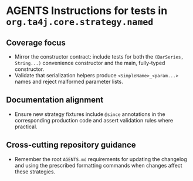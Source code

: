 # AGENTS Instructions for tests in `org.ta4j.core.strategy.named`

## Coverage focus
- Mirror the constructor contract: include tests for both the `(BarSeries, String...)` convenience constructor and the main, fully-typed constructor.
- Validate that serialization helpers produce `<SimpleName>_<param...>` names and reject malformed parameter lists.

## Documentation alignment
- Ensure new strategy fixtures include `@since` annotations in the corresponding production code and assert validation rules where practical.

## Cross-cutting repository guidance
- Remember the root `AGENTS.md` requirements for updating the changelog and using the prescribed formatting commands when changes affect these strategies.
